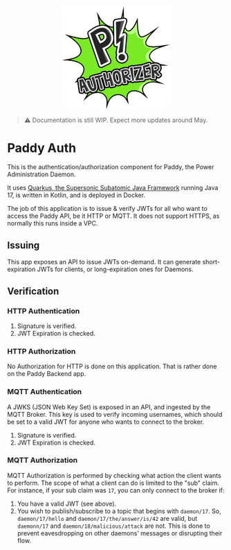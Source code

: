 <p align="center">
    <img src="img/paddy_authorizer.png" alt="logo" width="250"/>
</p>

> ⚠️ Documentation is still WIP. Expect more updates around May.

# Paddy Auth

This is the authentication/authorization component for Paddy, the Power Administration Daemon.

It uses [Quarkus, the Supersonic Subatomic Java Framework](https://quarkus.io/) running Java 17, is written in Kotlin, and is deployed in Docker.

The job of this application is to issue & verify JWTs for all who want to access the Paddy API, be it HTTP or MQTT. It does not support HTTPS, as normally this runs inside a VPC.

## Issuing
This app exposes an API to issue JWTs on-demand. It can generate short-expiration JWTs for clients, or long-expiration ones for Daemons.

## Verification

### HTTP Authentication

1. Signature is verified.
2. JWT Expiration is checked.

### HTTP Authorization

No Authorization for HTTP is done on this application. That is rather done on the Paddy Backend app.

### MQTT Authentication

A JWKS (JSON Web Key Set) is exposed in an API, and ingested by the MQTT Broker. This key is used to verify incoming usernames, which should be set to a valid JWT for anyone who wants to connect to the broker.

1. Signature is verified.
2. JWT Expiration is checked.

### MQTT Authorization

MQTT Authorization is performed by checking what action the client wants to perform. The scope of what a client can do is limited to the "sub" claim. For instance, if your sub claim was `17`, you can only connect to the broker if:

1. You have a valid JWT (see above).
2. You wish to publish/subscribe to a topic that begins with `daemon/17`. So, `daemon/17/hello` and `daemon/17/the/answer/is/42` are valid, but `daemonn/17` and `daemon/18/malicious/attack` are not. This is done to prevent eavesdropping on other daemons' messages or disrupting their flow.